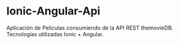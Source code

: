 # Ionic-Angular-Api
Aplicación de Peliculas consumiendo de la API REST themovieDB.
Tecnologías utilizadas Ionic + Angular. 

